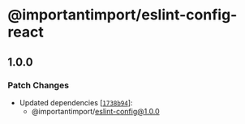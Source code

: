 # @importantimport/eslint-config-react

## 1.0.0

### Patch Changes

- Updated dependencies [[`1738b94`](https://github.com/importantimport/config/commit/1738b9496642c61dd38e3f4fc26fe0d10dda78b2)]:
  - @importantimport/eslint-config@1.0.0
